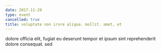 ```yaml
---
date: 2017-11-29
type: event
cancelled: true
title: voluptate non irure aliqua. mollit. amet, et
---
```

dolore officia elit, fugiat eu deserunt tempor et ipsum sint reprehenderit dolore consequat. sed